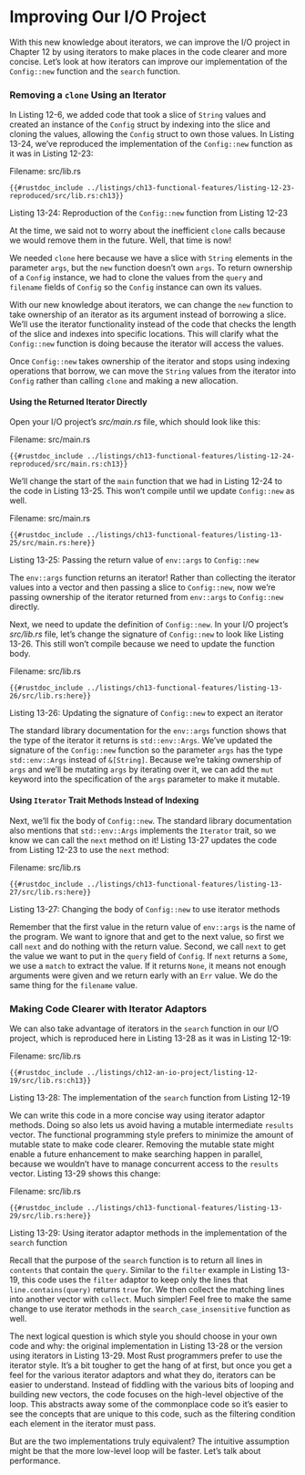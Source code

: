 # Improving Our I/O Project

With this new knowledge about iterators, we can improve the I/O project in
Chapter 12 by using iterators to make places in the code clearer and more
concise. Let’s look at how iterators can improve our implementation of the
`Config::new` function and the `search` function.

### Removing a `clone` Using an Iterator

In Listing 12-6, we added code that took a slice of `String` values and created
an instance of the `Config` struct by indexing into the slice and cloning the
values, allowing the `Config` struct to own those values. In Listing 13-24,
we’ve reproduced the implementation of the `Config::new` function as it was in
Listing 12-23:

<span class="filename">Filename: src/lib.rs</span>

```rust,ignore
{{#rustdoc_include ../listings/ch13-functional-features/listing-12-23-reproduced/src/lib.rs:ch13}}
```

<span class="caption">Listing 13-24: Reproduction of the `Config::new` function
from Listing 12-23</span>

At the time, we said not to worry about the inefficient `clone` calls because
we would remove them in the future. Well, that time is now!

We needed `clone` here because we have a slice with `String` elements in the
parameter `args`, but the `new` function doesn’t own `args`. To return
ownership of a `Config` instance, we had to clone the values from the `query`
and `filename` fields of `Config` so the `Config` instance can own its values.

With our new knowledge about iterators, we can change the `new` function to
take ownership of an iterator as its argument instead of borrowing a slice.
We’ll use the iterator functionality instead of the code that checks the length
of the slice and indexes into specific locations. This will clarify what the
`Config::new` function is doing because the iterator will access the values.

Once `Config::new` takes ownership of the iterator and stops using indexing
operations that borrow, we can move the `String` values from the iterator into
`Config` rather than calling `clone` and making a new allocation.

#### Using the Returned Iterator Directly

Open your I/O project’s _src/main.rs_ file, which should look like this:

<span class="filename">Filename: src/main.rs</span>

```rust,ignore
{{#rustdoc_include ../listings/ch13-functional-features/listing-12-24-reproduced/src/main.rs:ch13}}
```

We’ll change the start of the `main` function that we had in Listing 12-24 to
the code in Listing 13-25. This won’t compile until we update `Config::new` as
well.

<span class="filename">Filename: src/main.rs</span>

```rust,ignore,does_not_compile
{{#rustdoc_include ../listings/ch13-functional-features/listing-13-25/src/main.rs:here}}
```

<span class="caption">Listing 13-25: Passing the return value of `env::args` to
`Config::new`</span>

The `env::args` function returns an iterator! Rather than collecting the
iterator values into a vector and then passing a slice to `Config::new`, now
we’re passing ownership of the iterator returned from `env::args` to
`Config::new` directly.

Next, we need to update the definition of `Config::new`. In your I/O project’s
_src/lib.rs_ file, let’s change the signature of `Config::new` to look like
Listing 13-26. This still won’t compile because we need to update the function
body.

<span class="filename">Filename: src/lib.rs</span>

```rust,ignore,does_not_compile
{{#rustdoc_include ../listings/ch13-functional-features/listing-13-26/src/lib.rs:here}}
```

<span class="caption">Listing 13-26: Updating the signature of `Config::new` to
expect an iterator</span>

The standard library documentation for the `env::args` function shows that the
type of the iterator it returns is `std::env::Args`. We’ve updated the
signature of the `Config::new` function so the parameter `args` has the type
`std::env::Args` instead of `&[String]`. Because we’re taking ownership of
`args` and we’ll be mutating `args` by iterating over it, we can add the `mut`
keyword into the specification of the `args` parameter to make it mutable.

#### Using `Iterator` Trait Methods Instead of Indexing

Next, we’ll fix the body of `Config::new`. The standard library documentation
also mentions that `std::env::Args` implements the `Iterator` trait, so we know
we can call the `next` method on it! Listing 13-27 updates the code from
Listing 12-23 to use the `next` method:

<span class="filename">Filename: src/lib.rs</span>

```rust,noplayground
{{#rustdoc_include ../listings/ch13-functional-features/listing-13-27/src/lib.rs:here}}
```

<span class="caption">Listing 13-27: Changing the body of `Config::new` to use
iterator methods</span>

Remember that the first value in the return value of `env::args` is the name of
the program. We want to ignore that and get to the next value, so first we call
`next` and do nothing with the return value. Second, we call `next` to get the
value we want to put in the `query` field of `Config`. If `next` returns a
`Some`, we use a `match` to extract the value. If it returns `None`, it means
not enough arguments were given and we return early with an `Err` value. We do
the same thing for the `filename` value.

### Making Code Clearer with Iterator Adaptors

We can also take advantage of iterators in the `search` function in our I/O
project, which is reproduced here in Listing 13-28 as it was in Listing 12-19:

<span class="filename">Filename: src/lib.rs</span>

```rust,ignore
{{#rustdoc_include ../listings/ch12-an-io-project/listing-12-19/src/lib.rs:ch13}}
```

<span class="caption">Listing 13-28: The implementation of the `search`
function from Listing 12-19</span>

We can write this code in a more concise way using iterator adaptor methods.
Doing so also lets us avoid having a mutable intermediate `results` vector. The
functional programming style prefers to minimize the amount of mutable state to
make code clearer. Removing the mutable state might enable a future enhancement
to make searching happen in parallel, because we wouldn’t have to manage
concurrent access to the `results` vector. Listing 13-29 shows this change:

<span class="filename">Filename: src/lib.rs</span>

```rust,ignore
{{#rustdoc_include ../listings/ch13-functional-features/listing-13-29/src/lib.rs:here}}
```

<span class="caption">Listing 13-29: Using iterator adaptor methods in the
implementation of the `search` function</span>

Recall that the purpose of the `search` function is to return all lines in
`contents` that contain the `query`. Similar to the `filter` example in Listing
13-19, this code uses the `filter` adaptor to keep only the lines that
`line.contains(query)` returns `true` for. We then collect the matching lines
into another vector with `collect`. Much simpler! Feel free to make the same
change to use iterator methods in the `search_case_insensitive` function as
well.

The next logical question is which style you should choose in your own code and
why: the original implementation in Listing 13-28 or the version using
iterators in Listing 13-29. Most Rust programmers prefer to use the iterator
style. It’s a bit tougher to get the hang of at first, but once you get a feel
for the various iterator adaptors and what they do, iterators can be easier to
understand. Instead of fiddling with the various bits of looping and building
new vectors, the code focuses on the high-level objective of the loop. This
abstracts away some of the commonplace code so it’s easier to see the concepts
that are unique to this code, such as the filtering condition each element in
the iterator must pass.

But are the two implementations truly equivalent? The intuitive assumption
might be that the more low-level loop will be faster. Let’s talk about
performance.

